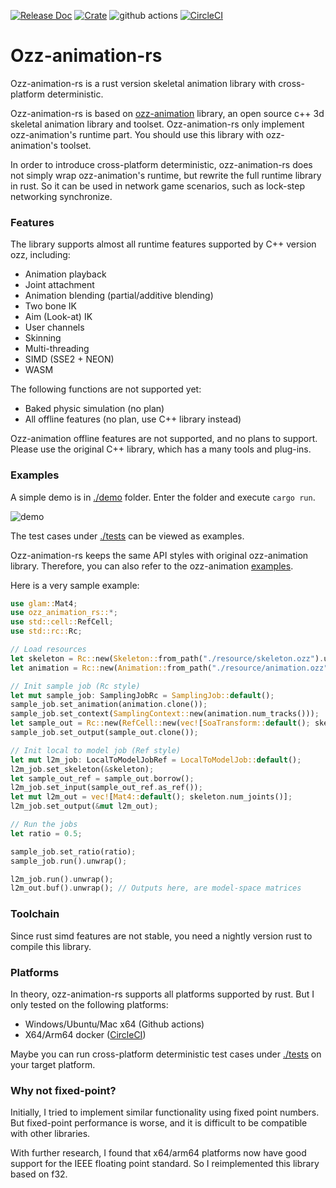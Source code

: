 [![Release Doc](https://docs.rs/ozz-animation-rs/badge.svg)](https://docs.rs/ozz-animation-rs)
[![Crate](https://img.shields.io/crates/v/ozz-animation-rs.svg)](https://crates.io/crates/ozz-animation-rs)
![github actions](https://github.com/SlimeYummy/ozz-animation-rs/actions/workflows/main.yml/badge.svg)
[![CircleCI](https://dl.circleci.com/status-badge/img/gh/SlimeYummy/ozz-animation-rs/tree/master.svg?style=shield)](https://dl.circleci.com/status-badge/redirect/gh/SlimeYummy/ozz-animation-rs/tree/master)

# Ozz-animation-rs

Ozz-animation-rs is a rust version skeletal animation library with cross-platform deterministic.

Ozz-animation-rs is based on [ozz-animation](https://github.com/guillaumeblanc/ozz-animation) library, an open source c++ 3d skeletal animation library and toolset. Ozz-animation-rs only implement ozz-animation's runtime part. You should use this library with ozz-animation's toolset.

In order to introduce cross-platform deterministic, ozz-animation-rs does not simply wrap ozz-animation's runtime, but rewrite the full runtime library in rust. So it can be used in network game scenarios, such as lock-step networking synchronize.

### Features

The library supports almost all runtime features supported by C++ version ozz, including:
- Animation playback
- Joint attachment
- Animation blending (partial/additive blending)
- Two bone IK
- Aim (Look-at) IK
- User channels
- Skinning
- Multi-threading
- SIMD (SSE2 + NEON)
- WASM

The following functions are not supported yet:
- Baked physic simulation (no plan)
- All offline features (no plan, use C++ library instead)

Ozz-animation offline features are not supported, and no plans to support. Please use the original C++ library, which has a many tools and plug-ins.

### Examples

A simple demo is in [./demo](https://github.com/SlimeYummy/ozz-animation-rs/tree/master/demo) folder. Enter the folder and execute `cargo run`.

![demo](https://raw.githubusercontent.com/SlimeYummy/ozz-animation-rs/master/demo/demo.jpg)

The test cases under [./tests](https://github.com/SlimeYummy/ozz-animation-rs/tree/master/tests) can be viewed as examples.

Ozz-animation-rs keeps the same API styles with original ozz-animation library. Therefore, you can also refer to the ozz-animation [examples](https://github.com/guillaumeblanc/ozz-animation/tree/master/samples).

Here is a very sample example:

```rust
use glam::Mat4;
use ozz_animation_rs::*;
use std::cell::RefCell;
use std::rc::Rc;

// Load resources
let skeleton = Rc::new(Skeleton::from_path("./resource/skeleton.ozz").unwrap());
let animation = Rc::new(Animation::from_path("./resource/animation.ozz").unwrap());

// Init sample job (Rc style)
let mut sample_job: SamplingJobRc = SamplingJob::default();
sample_job.set_animation(animation.clone());
sample_job.set_context(SamplingContext::new(animation.num_tracks()));
let sample_out = Rc::new(RefCell::new(vec![SoaTransform::default(); skeleton.num_soa_joints()]));
sample_job.set_output(sample_out.clone());

// Init local to model job (Ref style)
let mut l2m_job: LocalToModelJobRef = LocalToModelJob::default();
l2m_job.set_skeleton(&skeleton);
let sample_out_ref = sample_out.borrow();
l2m_job.set_input(sample_out_ref.as_ref());
let mut l2m_out = vec![Mat4::default(); skeleton.num_joints()];
l2m_job.set_output(&mut l2m_out);

// Run the jobs
let ratio = 0.5;

sample_job.set_ratio(ratio);
sample_job.run().unwrap();

l2m_job.run().unwrap();
l2m_out.buf().unwrap(); // Outputs here, are model-space matrices
```

### Toolchain

Since rust simd features are not stable, you need a nightly version rust to compile this library.

### Platforms

In theory, ozz-animation-rs supports all platforms supported by rust. But I only tested on the following platforms:
- Windows/Ubuntu/Mac x64 (Github actions)
- X64/Arm64 docker ([CircleCI](https://dl.circleci.com/status-badge/redirect/gh/SlimeYummy/ozz-animation-rs/tree/master))

Maybe you can run cross-platform deterministic test cases under [./tests](https://github.com/SlimeYummy/ozz-animation-rs/tree/master/tests) on your target platform.

### Why not fixed-point?

Initially, I tried to implement similar functionality using fixed point numbers. But fixed-point performance is worse, and it is difficult to be compatible with other libraries.

With further research, I found that x64/arm64 platforms now have good support for the IEEE floating point standard. So I reimplemented this library based on f32.
